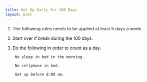```yaml
---
title: Get Up Early for 100 Days
layout: post
---
```


1. The following rules needs to be applied at least 5 days a week.

2. Start over if break during the 100 days.

3. Do the following in order to count as a day.

		No sleep in bed in the morning.

		No cellphone in bed.

		Get up before 8:00 am.

<br>
<br>
<style>

circle,
path {
  cursor: pointer;
}

circle {
  fill: none;
  pointer-events: all;
}

#tooltip { background-color: white;
			  padding: 3px 5px;
			  border: 1px solid black;
			  text-align: center;}

html {
	font-family: sans-serif;
	
}
</style>
<script src="http://d3js.org/d3.v3.min.js"></script>
<div class="task"></div>
<script src="/js/task.js" id="task" data="/js/getup.json">
</script> 

